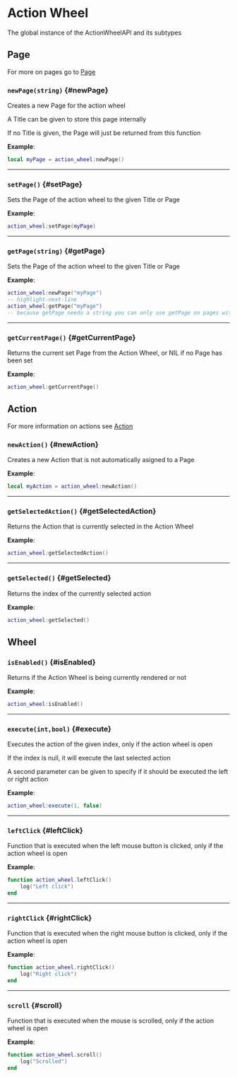 # Action Wheel

The global instance of the ActionWheelAPI and its subtypes

## Page

For more on pages go to [Page](./action-wheel/Page)

### `newPage(string)` \{#newPage}

Creates a new Page for the action wheel

A Title can be given to store this page internally

If no Title is given, the Page will just be returned from this function

**Example**:

```lua
local myPage = action_wheel:newPage()
```

---

### `setPage()` \{#setPage}

Sets the Page of the action wheel to the given Title or Page

**Example**:

```lua
action_wheel:setPage(myPage)
```

---

### `getPage(string)` \{#getPage}

Sets the Page of the action wheel to the given Title or Page

**Example**:

```lua
action_wheel:newPage("myPage")
-- highlight-next-line
action_wheel:getPage("myPage")
-- because getPage needs a string you can only use getPage on pages with titles
```

---

### `getCurrentPage()` \{#getCurrentPage}

Returns the current set Page from the Action Wheel, or NIL if no Page has been set

**Example**:

```lua
action_wheel:getCurrentPage()
```

## Action

For more information on actions see [Action](./action-wheel/Action)

### `newAction()` \{#newAction}

Creates a new Action that is not automatically asigned to a Page

**Example**:

```lua
local myAction = action_wheel:newAction()
```

---

### `getSelectedAction()` \{#getSelectedAction}

Returns the Action that is currently selected in the Action Wheel

**Example**:

```lua
action_wheel:getSelectedAction()
```

---

### `getSelected()` \{#getSelected}

Returns the index of the currently selected action

**Example**:

```lua
action_wheel:getSelected()
```

## Wheel

### `isEnabled()` \{#isEnabled}

Returns if the Action Wheel is being currently rendered or not

**Example**:

```lua
action_wheel:isEnabled()
```

---

### `execute(int,bool)` \{#execute}

Executes the action of the given index, only if the action wheel is open

If the index is null, it will execute the last selected action

A second parameter can be given to specify if it should be executed the left or right action

**Example**:

```lua
action_wheel:execute(1, false)
```

---

### `leftClick` \{#leftClick}

Function that is executed when the left mouse button is clicked, only if the action wheel is open

**Example**:

```lua
function action_wheel.leftClick()
    log("Left click")
end
```

---

### `rightClick` \{#rightClick}

Function that is executed when the right mouse button is clicked, only if the action wheel is open

**Example**:

```lua
function action_wheel.rightClick()
    log("Right click")
end
```

---

### `scroll` \{#scroll}

Function that is executed when the mouse is scrolled, only if the action wheel is open

**Example**:

```lua
function action_wheel.scroll()
    log("Scrolled")
end
```
